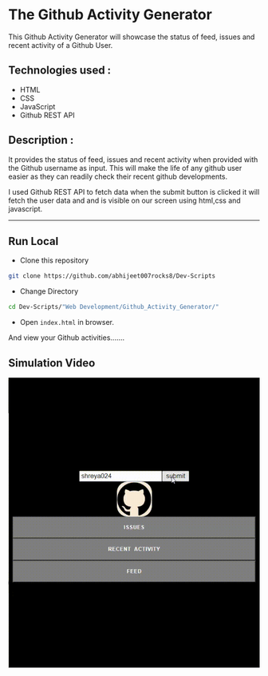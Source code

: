 # **The Github Activity Generator**

This Github Activity Generator will showcase the status of feed, issues and recent activity of a Github User.

## Technologies used :

- HTML
- CSS
- JavaScript
- Github REST API

## Description :

It provides the status of feed, issues and recent activity when provided with the Github username as input. This will make the life of any github user easier as they can readily check their recent github developments.

I used Github REST API to fetch data when the submit button is clicked it will fetch the user data and and is visible on our screen using html,css and javascript.

---

## Run Local

- Clone this repository

```bash
git clone https://github.com/abhijeet007rocks8/Dev-Scripts
```

- Change Directory

```bash
cd Dev-Scripts/"Web Development/Github_Activity_Generator/"
```

- Open `index.html` in browser.

And view your Github activities.......

## Simulation Video

![github_extension](./images/github_activity_generator.gif)
